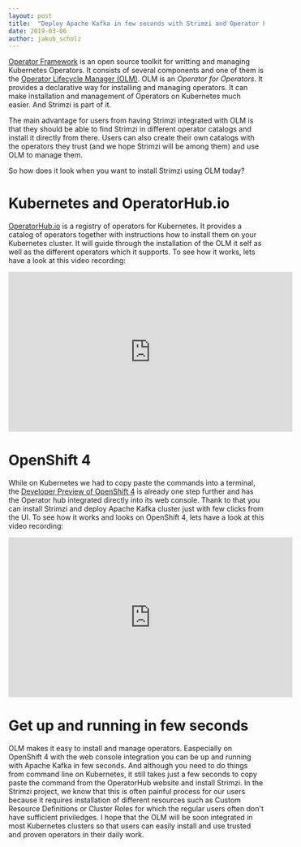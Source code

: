 ```yaml
---
layout: post
title:  "Deploy Apache Kafka in few seconds with Strimzi and Operator Framework and Operator Lifecycle Manager"
date: 2019-03-06
author: jakub_scholz
---
```


[Operator Framework](https://github.com/operator-framework/) is an open source toolkit for writting and managing Kubernetes Operators.
It consists of several components and one of them is the [Operator Lifecycle Manager (OLM)](https://github.com/operator-framework/operator-lifecycle-manager).
OLM is an _Operator for Operators_.
It provides a declarative way for installing and managing operators.
It can make installation and management of Operators on Kubernetes much easier.
And Strimzi is part of it.

<!--more-->

The main advantage for users from having Strimzi integrated with OLM is that they should be able to find Strimzi in different operator catalogs and install it directly from there.
Users can also create their own catalogs with the operators they trust (and we hope Strimzi will be among them) and use OLM to manage them.

So how does it look when you want to install Strimzi using OLM today?

# Kubernetes and OperatorHub.io

[OperatorHub.io](https://www.operatorhub.io/) is a registry of operators for Kubernetes.
It provides a catalog of operators together with instructions how to install them on your Kubernetes cluster.
It will guide through the installation of the OLM it self as well as the different operators which it supports.
To see how it works, lets have a look at this video recording:

<iframe width="560" height="315" src="https://www.youtube.com/embed/BfT35ay6v-Q" frameborder="0" allow="accelerometer; autoplay; encrypted-media; gyroscope; picture-in-picture" allowfullscreen></iframe>

# OpenShift 4

While on Kubernetes we had to copy paste the commands into a terminal, the [Developer Preview of OpenShift 4](https://try.openshift.com/) is already one step further and has the Operator hub integrated directly into its web console.
Thank to that you can install Strimzi and deploy Apache Kafka cluster just with few clicks from the UI.
To see how it works and looks on OpenShift 4, lets have a look at this video recording:

<iframe width="560" height="315" src="https://www.youtube.com/embed/KJ8S5ysY044" frameborder="0" allow="accelerometer; autoplay; encrypted-media; gyroscope; picture-in-picture" allowfullscreen></iframe>

# Get up and running in few seconds

OLM makes it easy to install and manage operators.
Easpecially on OpenShift 4 with the web console integration you can be up and running with Apache Kafka in few seconds.
And although you need to do things from command line on Kubernetes, it still takes just a few seconds to copy paste the command from the OperatorHub website and install Strimzi.
In the Strimzi project, we know that this is often painful process for our users because it requires installation of different resources such as Custom Resource Definitions or Cluster Roles for which the regular users often don't have sufficient priviledges.
I hope that the OLM will be soon integrated in most Kubernetes clusters so that users can easily install and use trusted and proven operators in their daily work.